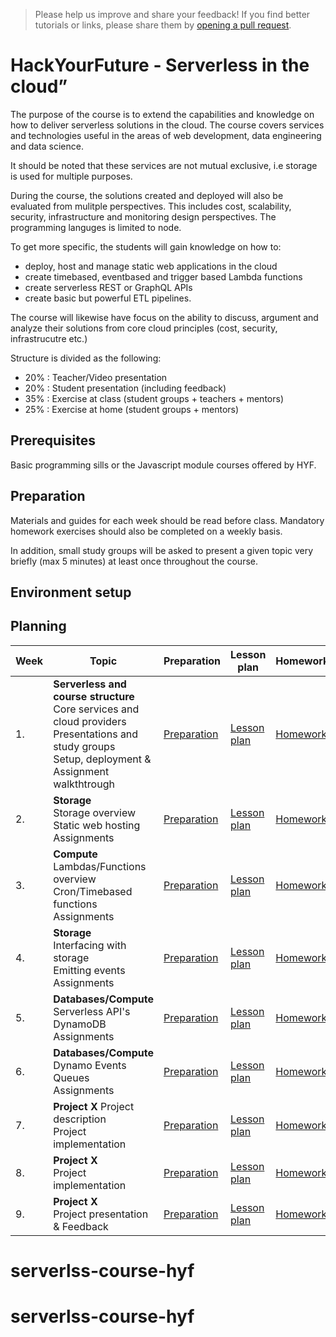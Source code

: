 > Please help us improve and share your feedback! If you find better tutorials
> or links, please share them by [opening a pull request](https://github.com/HackYourFuture-CPH/masterclass/pulls).

# HackYourFuture - Serverless in the cloud”

The purpose of the course is to extend the capabilities and knowledge on how to deliver serverless solutions in the cloud. The course covers services and technologies useful in the areas of web development, data engineering and data science.

It should be noted that these services are not mutual exclusive, i.e storage is used for multiple purposes.

During the course, the solutions created and deployed will also be evaluated from mulitple perspectives. This includes cost, scalability, security, infrastructure and monitoring design perspectives. The programming languges is limited to node.

To get more specific, the students will gain knowledge on how to:

- deploy, host and manage static web applications in the cloud
- create timebased, eventbased and trigger based Lambda functions
- create serverless REST or GraphQL APIs
- create basic but powerful ETL pipelines.

The course will likewise have focus on the ability to discuss, argument and analyze their solutions from core cloud principles (cost, security, infrastrucutre etc.)

Structure is divided as the following:

- 20% : Teacher/Video presentation
- 20% : Student presentation (including feedback)
- 35% : Exercise at class (student groups + teachers + mentors)
- 25% : Exercise at home (student groups + mentors)

## Prerequisites

Basic programming sills or the Javascript module courses offered by HYF.

## Preparation

Materials and guides for each week should be read before class. Mandatory homework exercises should also be completed on a weekly basis.

In addition, small study groups will be asked to present a given topic very briefly (max 5 minutes) at least once throughout the course.

## Environment setup

## Planning

| Week | Topic                                                                                                                                                           | Preparation                         | Lesson plan                         | Homework                      |
| ---- | --------------------------------------------------------------------------------------------------------------------------------------------------------------- | ----------------------------------- | ----------------------------------- | ----------------------------- |
| 1.   | **Serverless and course structure** <br> Core services and cloud providers <br> Presentations and study groups <br> Setup, deployment & Assignment walkthtrough | [Preparation](week1/preparation.md) | [Lesson plan](week1/lesson-plan.md) | [Homework](week1/homework.md) |
| 2.   | **Storage** <br> Storage overview <br> Static web hosting <br> Assignments <br>                                                                                 | [Preparation](week2/preparation.md) | [Lesson plan](week2/lesson-plan.md) | [Homework](week2/homework.md) |
| 3.   | **Compute** <br> Lambdas/Functions overview <br> Cron/Timebased functions <br>Assignments                                                                       | [Preparation](week3/preparation.md) | [Lesson plan](week3/lesson-plan.md) | [Homework](week3/homework.md) |
| 4.   | **Storage** <br> Interfacing with storage <br>Emitting events <br> Assignments                                                                                  | [Preparation](week4/preparation.md) | [Lesson plan](week4/lesson-plan.md) | [Homework](week4/homework.md) |
| 5.   | **Databases/Compute** <br> Serverless API's <br> DynamoDB <br> Assignments                                                                                      | [Preparation](week5/preparation.md) | [Lesson plan](week5/lesson-plan.md) | [Homework](week5/homework.md) |
| 6.   | **Databases/Compute** <br> Dynamo Events <br> Queues <br>Assignments                                                                                            | [Preparation](week2/preparation.md) | [Lesson plan](week2/lesson-plan.md) | [Homework](week2/homework.md) |
| 7.   | **Project X** Project description <br> Project implementation                                                                                                   | [Preparation](week2/preparation.md) | [Lesson plan](week2/lesson-plan.md) | [Homework](week2/homework.md) |
| 8.   | **Project X** <br> Project implementation                                                                                                                       | [Preparation](week2/preparation.md) | [Lesson plan](week2/lesson-plan.md) | [Homework](week2/homework.md) |
| 9.   | **Project X** <br> Project presentation & Feedback                                                                                                              | [Preparation](week2/preparation.md) | [Lesson plan](week2/lesson-plan.md) | [Homework](week2/homework.md) |
# serverlss-course-hyf
# serverlss-course-hyf
